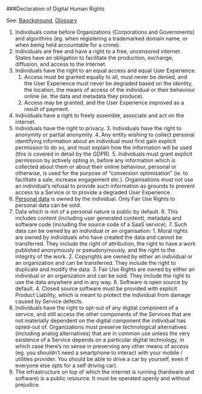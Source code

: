 ###Declaration of Digital Human Rights

See: [Baqckground](https://github.com/opt-out-eu/declaration-of-digital-human-rights/blob/master/Backgound.md), [Glossary](https://github.com/opt-out-eu/declaration-of-digital-human-rights/blob/master/Glossary.md)

1. Individuals come before Organizations (Corporations and Governments) and algorithms (eg. when registering a trademarked domain name, or when being held accountable for a crime).
2. Individuals are free and have a right to a free, uncensored internet. States have an obligation to facilitate the production, exchange, diffusion, and access to the Internet.
3. Individuals have the right to an equal access and equal User Experience.
    1. Access must be granted equally to all, must never be denied, and the User Experience must never be degraded based on the identity, the location, the means of access of the individual or their behaviour online (ie. the data and metadata they produce).
    2. Access may be granted, and the User Experience improved as a result of payment.
4. Individuals have a right to freely assemble, associate and act on the internet.
5. Individuals have the right to privacy.
    3. Individuals have the right to anonymity or partial anonymity.
    4. Any entity wishing to collect personal identifying information about an individual must first gain explicit permission to do so, and must explain how the information will be used (this is covered in detail by the GDPR). 
    5. Individuals must grant explicit permission by actively opting in, before any information which is collected about them or about their online behaviour, personal or otherwise, is used for the purpose of “conversion optimisation” (ie. to facilitate a sale, increase engagement etc.). Organisations must not use an individual’s refusal to provide such information as grounds to prevent access to a Service or to provide a degraded User Experience. 
6. [Personal data](https://gdpr-info.eu/art-4-gdpr/) is owned by the individual. Only Fair Use Rights to personal data can be sold. 
7. Data which is not of a personal nature is public by default.
    6. This includes content (including user generated content), metadata and software code (including the source code of a SaaS service).
    7. Such data can be owned by an individual or an organisation:
        1. Moral rights are owned by individuals who have created the data and cannot be transferred. They include the right of attribution, the right to have a work published anonymously or pseudonymously, and the right to the integrity of the work.
        2. Copyrights are owned by either an individual or an organization and can be transferred. They include the right to duplicate and modify the data. 
        3. Fair Use Rights are owned by either an individual or an organization and can be sold. They include the right to use the data anywhere and in any way. 
    8. Software is open source by default.
        4. Closed source software must be provided with explicit Product Liability, which is meant to protect the individual from damage caused by Service defects. 
8. Individuals have the right to opt-out of any digital component of a service, and still access the other components of the Services that are not materially dependent on the digital component the individual has opted-out of. Organizations must preserve technological alternatives (including analog alternatives) that are in common use unless the very existence of a Service depends on a particular digital technology, in which case there’s no sense in preserving any other means of access (eg. you shouldn’t need a smartphone to interact with your mobile / utilities provider. You should be able to drive a car by yourself, even if everyone else opts for a self driving car).
9. The infrastructure on top of which the internet is running (hardware and software) is a public resource. It must be operated openly and without prejudice. 
